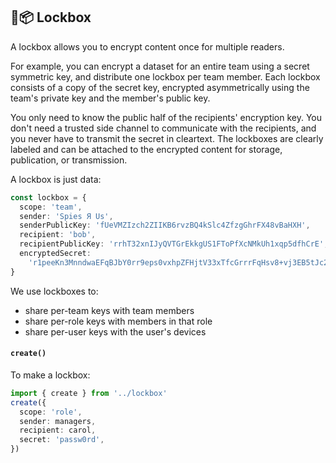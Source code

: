﻿## 🔐📦 Lockbox

A lockbox allows you to encrypt content once for multiple readers.

For example, you can encrypt a dataset for an entire team using a secret symmetric key, and distribute one lockbox per team member. Each lockbox consists of a copy of the secret key, encrypted asymmetrically using the team's private key and the member's public key.

You only need to know the public half of the recipients' encryption key. You don't need a trusted side channel to communicate with the recipients, and you never have to transmit the secret in cleartext. The lockboxes are clearly labeled and can be attached to the encrypted content for storage, publication, or transmission.

A lockbox is just data:

```ts
const lockbox = {
  scope: 'team',
  sender: 'Spies Я Us',
  senderPublicKey: 'fUeVMZIzch2ZIIKB6rvzBQ4kSlc4ZfzgGhrFX48vBaHXH',
  recipient: 'bob',
  recipientPublicKey: 'rrhT32xnIJyQVTGrEkkgUS1FToPfXcNMkUh1xqp5dfhCrE',
  encryptedSecret:
    'r1peeKn3MnndwaEFqBJbY0rr9eps0vxhpZFHjtV33xTfcGrrrFqHsv8+vj3EB5tJc2K9X8krrD9RJzeHDMuoeQqqpRRkaw9==',
}
```

We use lockboxes to:

- share per-team keys with team members
- share per-role keys with members in that role
- share per-user keys with the user's devices

#### `create()`

To make a lockbox:

```ts
import { create } from '../lockbox'
create({
  scope: 'role',
  sender: managers,
  recipient: carol,
  secret: 'passw0rd',
})
```
